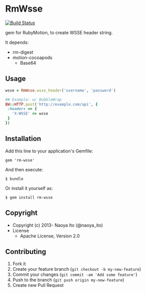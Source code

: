 # RmWsse

[![Build Status](https://travis-ci.org/naoya/rm-wsse.png?branch=master)](https://travis-ci.org/naoya/rm-wsse)

gem for RubyMotion, to create WSSE header string.

It depends:

- rm-digest
- motion-cocoapods
    - Base64

## Usage

```ruby
wsse = RmWsse.wsse_header('username', 'password')

## Example: w/ BubbleWrap
BW::HTTP.post('http://example.com/api', {
 :headers => {
   'X-WSSE' => wsse
 }
})
```

## Installation

Add this line to your application's Gemfile:

    gem 'rm-wsse'

And then execute:

    $ bundle

Or install it yourself as:

    $ gem install rm-wsse

## Copyright

* Copyright (c) 2013- Naoya Ito (@naoya_ito)
* License
  * Apache License, Version 2.0

## Contributing

1. Fork it
2. Create your feature branch (`git checkout -b my-new-feature`)
3. Commit your changes (`git commit -am 'Add some feature'`)
4. Push to the branch (`git push origin my-new-feature`)
5. Create new Pull Request
